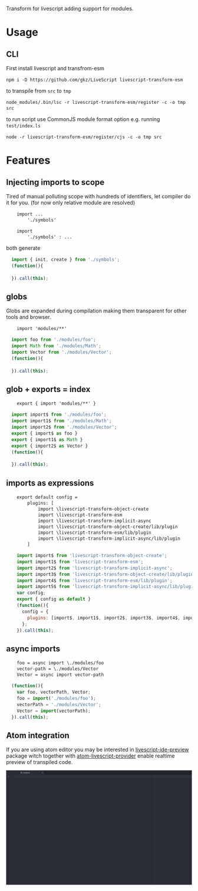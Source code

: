 Transform for livescript adding support for modules.

# Usage

## CLI

First install livescript and transfrom-esm

    npm i -D https://github.com/gkz/LiveScript livescript-transform-esm


to transpile from `src` to `tmp`

    node_modules/.bin/lsc -r livescript-transform-esm/register -c -o tmp src

to run script use CommonJS module format option e.g. running `test/index.ls`

    node -r livescript-transform-esm/register/cjs -c -o tmp src

# Features
## Injecting imports to scope
Tired of manual polluting scope with hundreds of identifiers, let compiler do it for you. 
(for now only relative module are resolved)

```livescipt
    import ...
        './symbols'
```

```livescipt
    import 
        './symbols' : ...
```
both generate
```js
  import { init, create } from './symbols';
  (function(){

  }).call(this);

```



## globs
Globs are expanded during compilation making them transparent for other tools and browser.

```livescipt
    import 'modules/**'
```

```js
  import foo from './modules/foo';
  import Math from './modules/Math';
  import Vector from './modules/Vector';
  (function(){

  }).call(this);
```

## glob + exports = index

```livescipt
    export { import 'modules/**' }
```

```js
  import import$ from './modules/foo';
  import import1$ from './modules/Math';
  import import2$ from './modules/Vector';
  export { import$ as foo }
  export { import1$ as Math }
  export { import2$ as Vector }
  (function(){

  }).call(this);

```

## imports as expressions

```livescipt
    export default config =
        plugins: [
            import \livescript-transform-object-create
            import \livescript-transform-esm
            import \livescript-transform-implicit-async
            import \livescript-transform-object-create/lib/plugin
            import \livescript-transform-esm/lib/plugin
            import \livescript-transform-implicit-async/lib/plugin
        ]
```

```js
    import import$ from 'livescript-transform-object-create';
    import import1$ from 'livescript-transform-esm';
    import import2$ from 'livescript-transform-implicit-async';
    import import3$ from 'livescript-transform-object-create/lib/plugin';
    import import4$ from 'livescript-transform-esm/lib/plugin';
    import import5$ from 'livescript-transform-implicit-async/lib/plugin';
    var config;
    export { config as default }
    (function(){
      config = {
        plugins: [import$, import1$, import2$, import3$, import4$, import5$]
      };
    }).call(this);
```

## async imports
```livescipt
    foo = async import \./modules/foo
    vector-path = \./modules/Vector
    Vector = async import vector-path
```

```js
  (function(){
    var foo, vectorPath, Vector;
    foo = import('./modules/foo');
    vectorPath = './modules/Vector';
    Vector = import(vectorPath);
  }).call(this);
```

## Atom integration
If you are using atom editor you may be interested in [livescript-ide-preview](https://atom.io/packages/livescript-ide-preview) package witch together with [atom-livescript-provider](https://atom.io/packages/atom-livescript-provider) enable realtime preview of transpiled code.  

![](https://github.com/bartosz-m/livescript-ide-preview/raw/master/doc/assets/screenshot-01.gif)